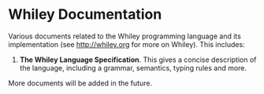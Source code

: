 Whiley Documentation
====================

Various documents related to the Whiley programming language and its
implementation (see http://whiley.org for more on Whiley).  This
includes:


1) **The Whiley Language Specification**.  This gives a concise
   description of the language, including a grammar, semantics, typing
   rules and more.

More documents will be added in the future.
